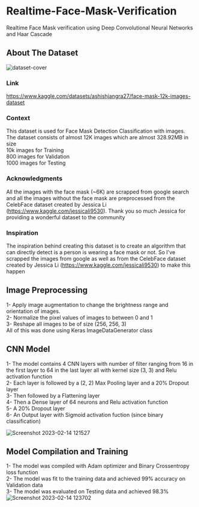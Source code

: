 # Realtime-Face-Mask-Verification
Realtime Face Mask verification using Deep Convolutional Neural Networks and Haar Cascade
## About The Dataset
![dataset-cover](https://user-images.githubusercontent.com/39447236/218705098-1b8e247b-dfde-48cb-b04c-5a75f65f8010.png)


### Link
https://www.kaggle.com/datasets/ashishjangra27/face-mask-12k-images-dataset

### Context
This dataset is used for Face Mask Detection Classification with images. The dataset consists of almost 12K images which are almost 328.92MB in size  
10k images for Training  
800 images for Validation  
1000 images for Testing

### Acknowledgments
All the images with the face mask (~6K) are scrapped from google search and all the images without the face mask are preprocessed from the CelebFace dataset created by Jessica Li (https://www.kaggle.com/jessicali9530). Thank you so much Jessica for providing a wonderful dataset to the community

### Inspiration
The inspiration behind creating this dataset is to create an algorithm that can directly detect is a person is wearing a face mask or not. So I've scrapped the images from google as well as from the CelebFace dataset created by Jessica Li (https://www.kaggle.com/jessicali9530) to make this happen

## Image Preprocessing
1- Apply image augmentation to change the brightness range and orientation of images.  
2- Normalize the pixel values of images to between 0 and 1  
3- Reshape all images to be of size (256, 256, 3)  
All of this was done using Keras ImageDataGenerator class

## CNN Model
1- The model contains 4 CNN layers with number of filter ranging from 16 in the first layer to 64 in the last layer all with kernel size (3, 3) and Relu activation function  
2- Each layer is followed by a (2, 2) Max Pooling layer and a 20% Dropout layer   
3- Then followed by a Flattening layer  
4- Then a Dense layer of 64 neurons and Relu activation function  
5- A 20% Dropout layer  
6- An Output layer with Sigmoid activation fuction (since binary classification)  
  
![Screenshot 2023-02-14 121527](https://user-images.githubusercontent.com/39447236/218708040-eb54b410-15f6-450a-9c2f-c578d5183bee.png)   

## Model Compilation and Training
1- The model was compiled with Adam optimizer and Binary Crossentropy loss function  
2- The model was fit to the training data and achieved 99% accuracy on Validation data  
3- The model was evaluated on Testing data and achieved 98.3%    
![Screenshot 2023-02-14 123702](https://user-images.githubusercontent.com/39447236/218711311-1e6fafce-d9c5-48b3-8a28-043b256eb0a4.png)




